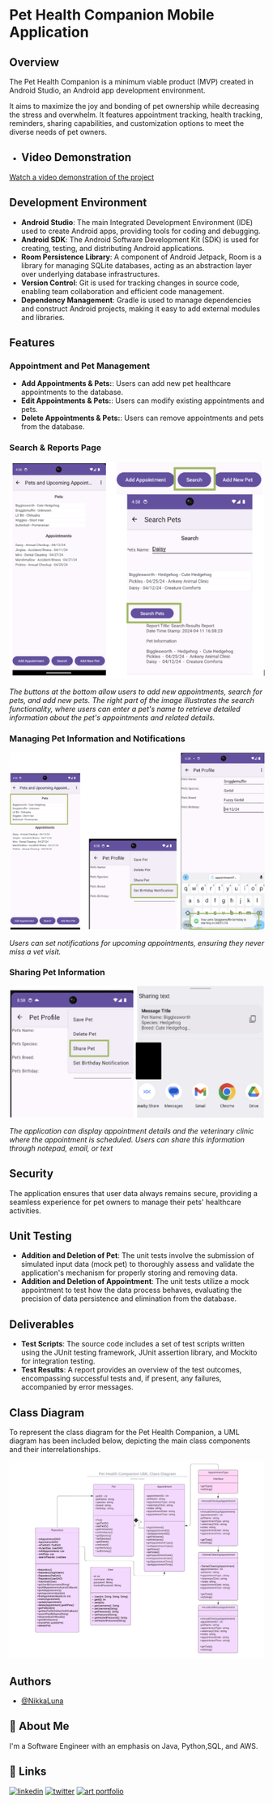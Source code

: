 # Pet Health Companion Mobile Application

## Overview

The Pet Health Companion is a minimum viable product (MVP) created in Android Studio, an Android app development environment. 

It aims to maximize the joy and bonding of pet ownership while decreasing the stress and overwhelm. It features appointment tracking, health tracking, reminders, sharing capabilities, and customization options to meet the diverse needs of pet owners. 

- ## Video Demonstration

[Watch a video demonstration of the project](https://youtu.be/DzeBmGI4DZ0)


## Development Environment

- **Android Studio**: The main Integrated Development Environment (IDE) used to create Android apps, providing tools for coding and debugging.
- **Android SDK**: The Android Software Development Kit (SDK) is used for creating, testing, and distributing Android applications.
- **Room Persistence Library**: A component of Android Jetpack, Room is a library for managing SQLite databases, acting as an abstraction layer over underlying database infrastructures.
- **Version Control**: Git is used for tracking changes in source code, enabling team collaboration and efficient code management.
- **Dependency Management**: Gradle is used to manage dependencies and construct Android projects, making it easy to add external modules and libraries.

## Features

### Appointment and Pet Management

- **Add Appointments & Pets:**: Users can add new pet healthcare appointments to the database.
- **Edit Appointments & Pets:**: Users can modify existing appointments and pets.
- **Delete Appointments & Pets:**: Users can remove appointments and pets from the database.


### Search & Reports Page

![Pet Health Companion Interface](https://github.com/NikkaLuna/Pet_Health_Companion_Android_App/blob/master/SearchReport.png)

*The buttons at the bottom allow users to add new appointments, search for pets, and add new pets. The right part of the image illustrates the search functionality, where users can enter a pet's name to retrieve detailed information about the pet's appointments and related details.*

### Managing Pet Information and Notifications

![Pet Health Companion Notification](https://github.com/NikkaLuna/Pet_Health_Companion_Android_App/blob/master/Notifications.png)

*Users can set notifications for upcoming appointments, ensuring they never miss a vet visit.*


### Sharing Pet Information

![Share Pet Functionality](https://github.com/NikkaLuna/Pet_Health_Companion_Android_App/blob/master/SharePet.png)

*The application can display appointment details and the veterinary clinic where the appointment is scheduled. Users can share this information through notepad, email, or text*


## Security

The application ensures that user data always remains secure, providing a seamless experience for pet owners to manage their pets' healthcare activities.

## Unit Testing

- **Addition and Deletion of Pet**: The unit tests involve the submission of simulated input data (mock pet) to thoroughly assess and validate the application's mechanism for properly storing and removing data.
- **Addition and Deletion of Appointment**: The unit tests utilize a mock appointment to test how the data process behaves, evaluating the precision of data persistence and elimination from the database.

## Deliverables

- **Test Scripts**: The source code includes a set of test scripts written using the JUnit testing framework, JUnit assertion library, and Mockito for integration testing.
- **Test Results**: A report provides an overview of the test outcomes, encompassing successful tests and, if present, any failures, accompanied by error messages.

## Class Diagram

To represent the class diagram for the Pet Health Companion, a UML diagram has been included below, depicting the main class components and their interrelationships.

![UML Diagram](https://github.com/NikkaLuna/Pet_Health_Companion_Android_App/blob/master/Pet%20Health%20Companion%20Class%20Diagram.jpeg)


## Authors

- [@NikkaLuna](https://github.com/NikkaLuna)


## 🚀 About Me
I'm a Software Engineer with an emphasis on Java, Python,SQL, and AWS.  


## 🔗 Links
[![linkedin](https://img.shields.io/badge/linkedin-0A66C2?style=for-the-badge&logo=linkedin&logoColor=white)](https://www.linkedin.com/in/andrea-hayes-msml/)
[![twitter](https://img.shields.io/badge/twitter-1DA1F2?style=for-the-badge&logo=twitter&logoColor=white)](https://twitter.com/AHayes_Ninja_)
[![art portfolio](https://img.shields.io/badge/my_art-888?style=for-the-badge&logo=ko-fi&logoColor=white)](https://andreachristinehayes.wixsite.com/andreahayesart/)

